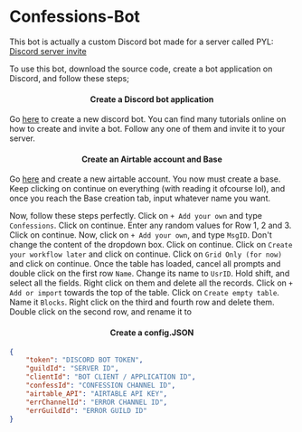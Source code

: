 # Confessions-Bot

This bot is actually a custom Discord bot made for a server called PYL: [Discord server invite](https://discord.gg/TNDfCcB5Ke)

To use this bot, download the source code, create a bot application on Discord, and follow these steps;

<h4 align="center">Create a Discord bot application</h4>

Go [here](https://discord.com/developers/applications/) to create a new discord bot. You can find many tutorials online on how to create and invite a bot. Follow any one of them and invite it to your server.

<h4 align="center">Create an Airtable account and Base</h4>

Go [here](https://www.airtable.com/) and create a new airtable account. You now must create a base. Keep clicking on continue on everything (with reading it ofcourse lol), and once you reach the Base creation tab, input whatever name you want.

Now, follow these steps perfectly.
Click on `+ Add your own` and type `Confessions`. Click on continue.
Enter any random values for Row 1, 2 and 3. Click on continue.
Now, click on `+ Add your own`, and type `MsgID`. Don't change the content of the dropdown box. Click on continue.
Click on `Create your workflow later` and click on continue.
Click on `Grid Only (for now)` and click on continue.
Once the table has loaded, cancel all prompts and double click on the first row `Name`. Change its name to `UsrID`.
Hold shift, and select all the fields. Right click on them and delete all the records.
Click on `+ Add or import` towards the top of the table.
Click on `Create empty table`.
Name it `Blocks`.
Right click on the third and fourth row and delete them.
Double click on the second row, and rename it to 

<h4 align="center">Create a config.JSON</h4>

```json
{
    "token": "DISCORD BOT TOKEN",
    "guildId": "SERVER ID",
    "clientId": "BOT CLIENT / APPLICATION ID",
    "confessId": "CONFESSION CHANNEL ID",
    "airtable_API": "AIRTABLE API KEY",
    "errChannelId": "ERROR CHANNEL ID",
    "errGuildId": "ERROR GUILD ID"
}
```
